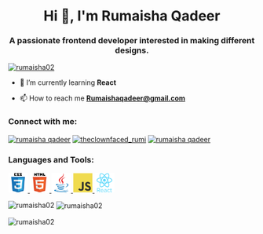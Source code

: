 <h1 align="center">Hi 👋, I'm Rumaisha Qadeer</h1>
<h3 align="center">A passionate frontend developer interested in making different designs.</h3>

<p align="left"> <a href="https://github.com/ryo-ma/github-profile-trophy"><img src="https://github-profile-trophy.vercel.app/?username=rumaisha02" alt="rumaisha02" /></a> </p>

- 🌱 I’m currently learning **React**

- 📫 How to reach me **Rumaishaqadeer@gmail.com**

<h3 align="left">Connect with me:</h3>
<p align="left">
<a href="https://linkedin.com/in/rumaisha qadeer" target="blank"><img align="center" src="https://raw.githubusercontent.com/rahuldkjain/github-profile-readme-generator/master/src/images/icons/Social/linked-in-alt.svg" alt="rumaisha qadeer" height="30" width="40" /></a>
<a href="https://instagram.com/theclownfaced_rumi" target="blank"><img align="center" src="https://raw.githubusercontent.com/rahuldkjain/github-profile-readme-generator/master/src/images/icons/Social/instagram.svg" alt="theclownfaced_rumi" height="30" width="40" /></a>
<a href="https://www.leetcode.com/rumaisha qadeer" target="blank"><img align="center" src="https://raw.githubusercontent.com/rahuldkjain/github-profile-readme-generator/master/src/images/icons/Social/leet-code.svg" alt="rumaisha qadeer" height="30" width="40" /></a>
</p>

<h3 align="left">Languages and Tools:</h3>
<p align="left"> <a href="https://www.w3schools.com/css/" target="_blank" rel="noreferrer"> <img src="https://raw.githubusercontent.com/devicons/devicon/master/icons/css3/css3-original-wordmark.svg" alt="css3" width="40" height="40"/> </a> <a href="https://www.w3.org/html/" target="_blank" rel="noreferrer"> <img src="https://raw.githubusercontent.com/devicons/devicon/master/icons/html5/html5-original-wordmark.svg" alt="html5" width="40" height="40"/> </a> <a href="https://www.java.com" target="_blank" rel="noreferrer"> <img src="https://raw.githubusercontent.com/devicons/devicon/master/icons/java/java-original.svg" alt="java" width="40" height="40"/> </a> <a href="https://developer.mozilla.org/en-US/docs/Web/JavaScript" target="_blank" rel="noreferrer"> <img src="https://raw.githubusercontent.com/devicons/devicon/master/icons/javascript/javascript-original.svg" alt="javascript" width="40" height="40"/> </a> <a href="https://reactjs.org/" target="_blank" rel="noreferrer"> <img src="https://raw.githubusercontent.com/devicons/devicon/master/icons/react/react-original-wordmark.svg" alt="react" width="40" height="40"/> </a> </p>

<p><img align="left" src="https://github-readme-stats.vercel.app/api/top-langs?username=rumaisha02&show_icons=true&locale=en&layout=compact" alt="rumaisha02" /></p>

<p>&nbsp;<img align="center" src="https://github-readme-stats.vercel.app/api?username=rumaisha02&show_icons=true&locale=en" alt="rumaisha02" /></p>

<p><img align="center" src="https://github-readme-streak-stats.herokuapp.com/?user=rumaisha02&" alt="rumaisha02" /></p>


